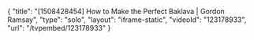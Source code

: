 {
    "title": "[1508428454] How to Make the Perfect Baklava | Gordon Ramsay",
    "type": "solo",
    "layout": "iframe-static",
    "videoId": "123178933",
    "url": "\/tvpembed\/123178933"
}